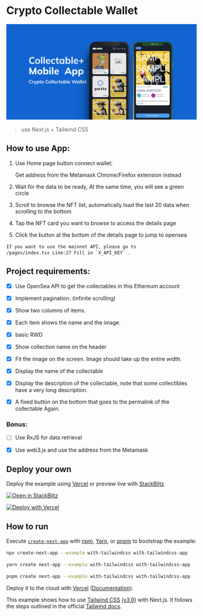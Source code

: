 # Crypto Collectable Wallet

![Thumbnail](https://github.com/CS6/Crypto-Collectable-Wallet/blob/master/Thumbnail.png)

> use  Next.js + Tailwind CSS 




## How to use App:

1. Use Home page button connect wallet:
  
   Get address from the Metamask Chrome/Firefox extension instead

2. Wait for the data to be ready, At the same time, you will see a green circle

3. Scroll to browse the NFT list, automatically load the last 20 data when scrolling to the bottom

4. Tap the NFT card you want to browse to access the details page

5. Click the button at the bottom of the details page to jump to opensea

```
If you want to use the mainnet API, please go to 
/pages/index.tsx Line:27 Fill in `X_API_KEY` .
```




## Project requirements:

  - [x] Use OpenSea API to get the collectables in this Ethereum account 

  - [x] Implement pagination. (infinite scrolling) 
  - [x] Show two columns of items. 
  - [x] Each item shows the name and the image. 
  - [x] basic RWD 
  - [x] Show collection name on the header 
  - [x] Fit the image on the screen. Image should take up the entire width.
  - [x] Display the name of the collectable 
  - [x] Display the description of the collectable, note that some collectibles have a very long description. 
  - [x] A fixed button on the bottom that goes to the permalink of the collectable Again. 

### Bonus: 

  - [ ] Use RxJS for data retrieval 
  - [x] Use web3.js and use the address from the Metamask 





## Deploy your own

Deploy the example using [Vercel](https://vercel.com?utm_source=github&utm_medium=readme&utm_campaign=next-example) or preview live with [StackBlitz](https://stackblitz.com/github/vercel/next.js/tree/canary/examples/with-tailwindcss)

[![Open in StackBlitz](https://developer.stackblitz.com/img/open_in_stackblitz.svg)](https://stackblitz.com/edit/github-5jafjr-jg52ho?file=pages/index.tsx)

 

[![Deploy with Vercel](https://vercel.com/button)](https://vercel.com/new/git/external?repository-url=https://github.com/vercel/next.js/tree/canary/examples/with-tailwindcss&project-name=with-tailwindcss&repository-name=with-tailwindcss)
## How to run

Execute [`create-next-app`](https://github.com/vercel/next.js/tree/canary/packages/create-next-app) with [npm](https://docs.npmjs.com/cli/init), [Yarn](https://yarnpkg.com/lang/en/docs/cli/create/), or [pnpm](https://pnpm.io) to bootstrap the example:

```bash
npx create-next-app --example with-tailwindcss with-tailwindcss-app
```

```bash
yarn create next-app --example with-tailwindcss with-tailwindcss-app
```

```bash
pnpm create next-app --example with-tailwindcss with-tailwindcss-app
```

Deploy it to the cloud with [Vercel](https://vercel.com/new?utm_source=github&utm_medium=readme&utm_campaign=next-example) ([Documentation](https://nextjs.org/docs/deployment)).



This example shows how to use [Tailwind CSS](https://tailwindcss.com/) [(v3.0)](https://tailwindcss.com/blog/tailwindcss-v3) with Next.js. It follows the steps outlined in the official [Tailwind docs](https://tailwindcss.com/docs/guides/nextjs).
